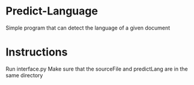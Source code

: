 # Predict-Language
Simple program that can detect the language of a given document

# Instructions
Run interface.py
Make sure that the sourceFile and predictLang are in the same directory
